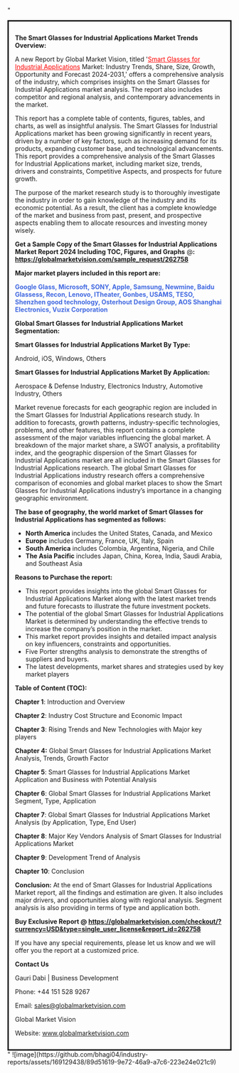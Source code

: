 "<div style='border: 3px solid black; padding: 1em;'>

<strong>The Smart Glasses for Industrial Applications Market Trends Overview:</strong>

A new Report by Global Market Vision, titled '<a style='color: #ff0000;' href='https://globalmarketvision.com/reports/global-smart-glasses-for-industrial-applications-market/262758'>Smart Glasses for Industrial Applications</a> Market: Industry Trends, Share, Size, Growth, Opportunity and Forecast 2024-2031,' offers a comprehensive analysis of the industry, which comprises insights on the Smart Glasses for Industrial Applications market analysis. The report also includes competitor and regional analysis, and contemporary advancements in the market.

This report has a complete table of contents, figures, tables, and charts, as well as insightful analysis. The Smart Glasses for Industrial Applications market has been growing significantly in recent years, driven by a number of key factors, such as increasing demand for its products, expanding customer base, and technological advancements. This report provides a comprehensive analysis of the Smart Glasses for Industrial Applications market, including market size, trends, drivers and constraints, Competitive Aspects, and prospects for future growth.

The purpose of the market research study is to thoroughly investigate the industry in order to gain knowledge of the industry and its economic potential. As a result, the client has a complete knowledge of the market and business from past, present, and prospective aspects enabling them to allocate resources and investing money wisely.

<strong>Get a Sample Copy of the Smart Glasses for Industrial Applications Market Report 2024 Including TOC, Figures, and Graphs</strong> @<strong>:</strong><strong> <a style='color: #ff0000;' href='https://globalmarketvision.com/sample_request/262758?utm_source=linkedinPulse&utm_medium=Bhagyashree&utm_campaign=SN'><strong>https://globalmarketvision.com/sample_request/262758</strong></a></strong>

<strong>Major market players included in this report are:</strong>

<strong style='color: #4169e1;'>Google Glass, Microsoft, SONY, Apple, Samsung, Newmine, Baidu Glassess, Recon, Lenovo, ITheater, Gonbes, USAMS, TESO, Shenzhen good technology, Osterhout Design Group, AOS Shanghai Electronics, Vuzix Corporation</strong>

<strong>Global Smart Glasses for Industrial Applications Market Segmentation:</strong>

<strong>Smart Glasses for Industrial Applications Market By Type:</strong>

Android, iOS, Windows, Others

<strong>Smart Glasses for Industrial Applications Market By Application:</strong>

Aerospace & Defense Industry, Electronics Industry, Automotive Industry, Others

Market revenue forecasts for each geographic region are included in the Smart Glasses for Industrial Applications research study. In addition to forecasts, growth patterns, industry-specific technologies, problems, and other features, this report contains a complete assessment of the major variables influencing the global market. A breakdown of the major market share, a SWOT analysis, a profitability index, and the geographic dispersion of the Smart Glasses for Industrial Applications market are all included in the Smart Glasses for Industrial Applications research. The global Smart Glasses for Industrial Applications industry research offers a comprehensive comparison of economies and global market places to show the Smart Glasses for Industrial Applications industry’s importance in a changing geographic environment.

<strong>The base of geography, the world market of Smart Glasses for Industrial Applications has segmented as follows:</strong>
<ul>
  <li><strong>North America</strong> includes the United States, Canada, and Mexico</li>
  <li><strong>Europe</strong> includes Germany, France, UK, Italy, Spain</li>
  <li><strong>South America</strong> includes Colombia, Argentina, Nigeria, and Chile</li>
  <li><strong>The Asia Pacific</strong> includes Japan, China, Korea, India, Saudi Arabia, and Southeast Asia</li>
</ul>
<strong>Reasons to Purchase the report:</strong>
<ul>
  <li>This report provides insights into the global Smart Glasses for Industrial Applications Market along with the latest market trends and future forecasts to illustrate the future investment pockets.</li>
  <li>The potential of the global Smart Glasses for Industrial Applications Market is determined by understanding the effective trends to increase the company’s position in the market.</li>
  <li>This market report provides insights and detailed impact analysis on key influencers, constraints and opportunities.</li>
  <li>Five Porter strengths analysis to demonstrate the strengths of suppliers and buyers.</li>
  <li>The latest developments, market shares and strategies used by key market players</li>
</ul>
<strong>Table of Content (TOC): </strong>

<strong>Chapter 1</strong>: Introduction and Overview

<strong>Chapter 2</strong>: Industry Cost Structure and Economic Impact

<strong>Chapter 3</strong>: Rising Trends and New Technologies with Major key players

<strong>Chapter 4:</strong> Global Smart Glasses for Industrial Applications Market Analysis, Trends, Growth Factor

<strong>Chapter 5</strong>: Smart Glasses for Industrial Applications Market Application and Business with Potential Analysis

<strong>Chapter 6</strong>: Global Smart Glasses for Industrial Applications Market Segment, Type, Application

<strong>Chapter 7</strong>: Global Smart Glasses for Industrial Applications Market Analysis (by Application, Type, End User)

<strong>Chapter 8</strong>: Major Key Vendors Analysis of Smart Glasses for Industrial Applications Market

<strong>Chapter 9</strong>: Development Trend of Analysis

<strong>Chapter 10</strong>: Conclusion

<strong>Conclusion:</strong> At the end of Smart Glasses for Industrial Applications Market report, all the findings and estimation are given. It also includes major drivers, and opportunities along with regional analysis. Segment analysis is also providing in terms of type and application both.

<strong>Buy Exclusive Report @</strong><strong> <strong><a style='color: #ff0000;' href='https://globalmarketvision.com/checkout/?currency=USD&type=single_user_license&report_id=262758?utm_source=linkedinPulse&utm_medium=Bhagyashree&utm_campaign=SN'>https://globalmarketvision.com/checkout/?currency=USD&type=single_user_license&report_id=262758</a></strong>
</strong>

If you have any special requirements, please let us know and we will offer you the report at a customized price.

<strong>Contact Us</strong>

Gauri Dabi | Business Development

Phone: +44 151 528 9267

Email: <a href='mailto:sales@globalmarketvision.com'>sales@globalmarketvision.com</a>

Global Market Vision

Website: <a href='http://www.globalmarketvision.com/'>www.globalmarketvision.com</a>

</div>"
![image](https://github.com/bhagi04/industry-reports/assets/169129438/89d51619-9e72-46a9-a7c6-223e24e021c9)
